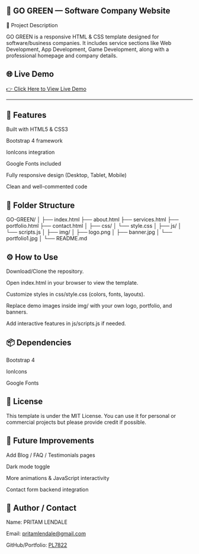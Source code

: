 ## 🌿 GO GREEN — Software Company Website
📌 Project Description

GO GREEN is a responsive HTML & CSS template designed for software/business companies.
It includes service sections like Web Development, App Development, Game Development, along with a professional homepage and company details.

## 🌐 Live Demo  
[👉 Click Here to View Live Demo](https://software-company-web.netlify.app/)

---

## 🚀 Features

Built with HTML5 & CSS3

Bootstrap 4 framework

IonIcons integration

Google Fonts included

Fully responsive design (Desktop, Tablet, Mobile)

Clean and well-commented code

## 📂 Folder Structure
GO-GREEN/
│
├── index.html
├── about.html
├── services.html
├── portfolio.html
├── contact.html
│
├── css/
│   └── style.css
│
├── js/
│   └── scripts.js
│
├── img/
│   ├── logo.png
│   ├── banner.jpg
│   └── portfolio1.jpg
│
└── README.md

## ⚙️ How to Use

Download/Clone the repository.

Open index.html in your browser to view the template.

Customize styles in css/style.css (colors, fonts, layouts).

Replace demo images inside img/ with your own logo, portfolio, and banners.

Add interactive features in js/scripts.js if needed.

## 📦 Dependencies

Bootstrap 4

IonIcons

Google Fonts

## 📜 License

This template is under the MIT License.
You can use it for personal or commercial projects but please provide credit if possible.

## 🔮 Future Improvements

Add Blog / FAQ / Testimonials pages

Dark mode toggle

More animations & JavaScript interactivity

Contact form backend integration

## 👤 Author / Contact

Name: PRITAM LENDALE 

Email: pritamlendale@gmail.com

GitHub/Portfolio: [PL7822](https://github.com/PL7822)
